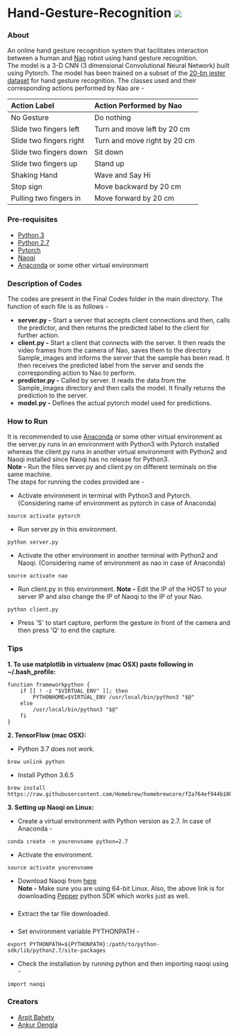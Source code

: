 # Hand-Gesture-Recognition   ![](https://img.shields.io/github/license/mashape/apistatus.svg)

### About
An online hand gesture recognition system that facilitates interaction between a human and [Nao](https://www.thisnao.com/) robot using hand gesture recognition.<br/>
The model is a 3-D CNN (3 dimensional Convolutional Neural Network) built using Pytorch. The model has been trained on a subset of the [20-bn jester dataset](http://www.20bn.com/datasets/jester) for hand gesture recognition. The classes used and their corresponding actions performed by Nao are - 

| Action Label |      Action Performed by Nao      |
|:----------|:-------------|
| No Gesture |  Do nothing |
| Slide two fingers left |    Turn and move left by 20 cm   |
| Slide two fingers right | Turn and move right by 20 cm |
| Slide two fingers down | Sit down |
| Slide two fingers up | Stand up |
| Shaking Hand | Wave and Say Hi |
| Stop sign | Move backward by 20 cm |
| Pulling two fingers in | Move forward by 20 cm |

### Pre-requisites
  - [Python 3](https://www.python.org/download/releases/3.0/)
  - [Python 2.7](https://www.python.org/download/releases/2.7/)
  - [Pytorch](https://pytorch.org/)
  - [Naoqi](http://doc.aldebaran.com/2-1/naoqi/index.html)
  - [Anaconda](https://www.anaconda.com/) or some other virtual environment

### Description of Codes
The codes are present in the Final Codes folder in the main directory. The function of each file is as follows -
  - **server.py -** Start a server that accepts client connections and then, calls the predictor, and then returns the predicted label to the client for further action.
  - **client.py -** Start a client that connects with the server. It then reads the video frames from the camera of Nao, saves them to the directory Sample_images and informs the server that the sample has been read. It then receives the predicted label from the server and sends the corresponding action to Nao to perform.
  - **predictor.py -**  Called by server. It reads the data from the Sample_images directory and then calls the model. It finally returns the prediction to the server.
  - **model.py -** Defines the actual pytorch model used for predictions.

### How to Run
It is recommended to use [Anaconda](https://www.anaconda.com/) or some other virtual environment as the server.py runs in an environment with Python3 with Pytorch installed whereas the client.py runs in another virtual environment with Python2 and Naoqi installed since Naoqi has no release for Python3.<br />
**Note -** Run the files server.py and client.py on different terminals on the same machine. <br />
The steps for running the codes provided are - 
  - Activate environment in terminal with Python3 and Pytorch. (Considering name of environment as pytorch in case of Anaconda)
  ```
  source activate pytorch
  ```
  - Run server.py in this environment.
  ``` 
  python server.py
  ```
  - Activate the other environment in another terminal with Python2 and Naoqi. (Considering name of environment as nao in case of Anaconda)
  ```
  source activate nao
  ```
  - Run client.py in this environment. **Note -** Edit the IP of the HOST to your server IP and also change the IP of Naoqi to the IP of your Nao.
  ```
  python client.py
  ```
  - Press 'S' to start capture, perform the gesture in front of the camera and then press 'Q' to end the capture.

### Tips
  
**1. To use matplotlib in virtualenv (mac OSX) paste following in ~/.bash_profile:**

```
function frameworkpython {
    if [[ ! -z "$VIRTUAL_ENV" ]]; then
        PYTHONHOME=$VIRTUAL_ENV /usr/local/bin/python3 "$@"
    else
        /usr/local/bin/python3 "$@"
    fi
}
```

**2. TensorFlow (mac OSX):**
   - Python 3.7 does not work.
   ```
   brew unlink python
   ```
   - Install Python 3.6.5
   ```
   brew install https://raw.githubusercontent.com/Homebrew/homebrewcore/f2a764ef944b1080be64bd88dca9a1d80130c558/Formula/python.rb
```

**3. Setting up Naoqi on Linux:**
  - Create a virtual environment with Python version as 2.7. In case of Anaconda - 
  ```
  conda create -n yourenvname python=2.7
  ```
  - Activate the environment.
  ```
  source activate yourenvname
  ```
  - Download Naoqi from [here](https://community.ald.softbankrobotics.com/en/dl/ZmllbGRfY29sbGVjdGlvbl9pdGVtLTEyNDEtZmllbGRfc29mdF9kbF9leHRlcm5hbF9saW5rLTAtOGVlYTk3?width=500&height=auto)<br />
  **Note -** Make sure you are using 64-bit Linux. Also, the above link is for downloading [Pepper](https://www.softbankrobotics.com/emea/en/robots/pepper) python SDK which works just as well.
  ###
  - Extract the tar file downloaded.
  ###
  - Set environment variable PYTHONPATH -
  ```
  export PYTHONPATH=${PYTHONPATH}:/path/to/python-sdk/lib/python2.7/site-packages
  ```
  - Check the installation by running python and then importing naoqi using -
  ```
  import naoqi
  ```

### Creators
  - [Arpit Bahety](https://github.com/Arpitrf)
  - [Ankur Dengla](https://github.com/ankurdengla1996)

